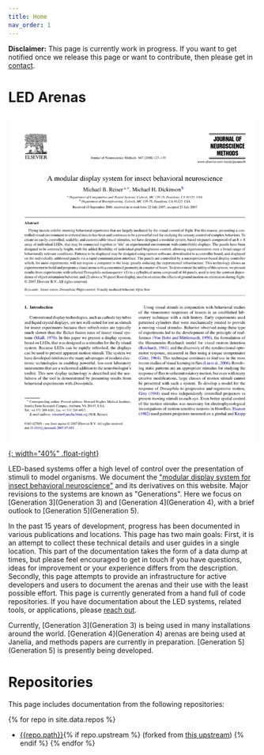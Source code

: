```yaml
---
title: Home
nav_order: 1
---
```


**Disclaimer:** This page is currently work in progress. If you want to get notified once we release this page or want to contribute, then please get in [contact](Contact).

# LED Arenas

[![A modular display system for insect behavioral neuroscience](assets/Reiser2008.png){: width="40%" .float-right}](https://doi.org/10.1016/j.jneumeth.2007.07.019)

LED-based systems offer a high level of control over the presentation of stimuli to model organisms. We document the ["modular display system for insect behavioral neuroscience"](https://doi.org/10.1016/j.jneumeth.2007.07.019) and its derivatives on this website. Major revisions to the systems are known as "Generations". Here we focus on [Generation 3](Generation 3) and [Generation 4](Generation 4), with a brief outlook to [Generation 5](Generation 5).

In the past 15 years of development, progress has been documented in various publications and locations. This page has two main goals: First, it is an attempt to collect these technical details and user guides in a single location. This part of the documentation takes the form of a data dump at times, but please feel encouraged to get in touch if you have questions, ideas for improvement or your experience differs from the description. Secondly, this page attempts to provide an infrastructure for active developers and users to document the arenas and their use with the least possible effort. This page is currently generated from a hand full of code repositories. If you have documentation about the LED systems, related tools, or applications, please [reach out](Contact).

Currently, [Generation 3](Generation 3) is being used in many installations around the world. [Generation 4](Generation 4) arenas are being used at Janelia, and methods papers are currently in preparation. [Generation 5](Generation 5) is presently being developed.

# Repositories

This page includes documentation from the following repositories:

{% for repo in site.data.repos %}
- [{{repo.path}}]({{repo.url}}){% if repo.upstream %} (forked from [this upstream]({{repo.upstream}})) {% endif %}
{% endfor %}

